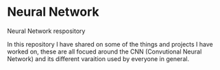 # Neural Network 
Neural Network respository

In this repository I have shared on some of the things and projects I have worked on, these are all focued around the CNN (Convutional Neural Network) and its different
varaition used by everyone in general.
